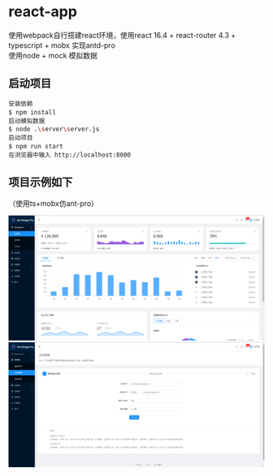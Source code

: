 # react-app
使用webpack自行搭建react环境，使用react 16.4 + react-router 4.3 + typescript + mobx 实现antd-pro
\
使用node + mock 模拟数据

## 启动项目
```sh
安装依赖
$ npm install
启动模拟数据
$ node .\server\server.js
启动项目
$ npm run start
在浏览器中输入 http://localhost:8000
```

## 项目示例如下
（使用ts+mobx仿ant-pro）

<img src="./public/img/0]LJM$ZE]B}GVUU()TV4I`T.png"/>

<img src="./public/img/OQF~ACO}(XYTCQ65G[LR9$4.png"/>

